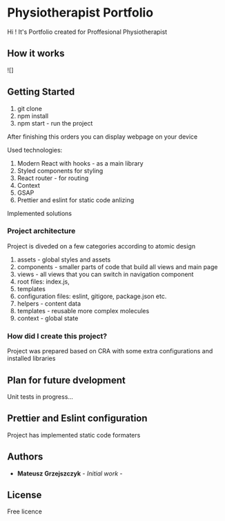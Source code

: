 # Physiotherapist Portfolio

Hi ! It's Portfolio created for Proffesional Physiotherapist
## How it works
![]

## Getting Started
1. git clone 
2. npm install
3. npm start - run the project

After finishing this orders you can display webpage on your device

Used technologies:
 1. Modern React with hooks - as a main library
 2. Styled components for styling
 3. React router - for routing
 4. Context
 5. GSAP
 6. Prettier and eslint for static code anlizing

Implemented solutions

### Project architecture

Project is diveded on a few categories according to atomic design
 1. assets - global styles and assets
 2. components - smaller parts of code that build all views and main page 
 3. views - all views that you can switch in navigation component  
 4. root files: index.js,
 5. templates 
 6. configuration files: eslint, gitigore, package.json etc.
 7. helpers - content data
 8. templates - reusable more complex molecules
 9. context - global state

### How did I create this project?

Project was prepared based on CRA with some extra configurations and installed libraries

## Plan for future dvelopment
Unit tests in progress...

## Prettier and Eslint configuration
Project has implemented static code formaters

## Authors

* **Mateusz Grzejszczyk** - *Initial work* -

## License
Free licence
